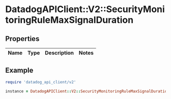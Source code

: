 # DatadogAPIClient::V2::SecurityMonitoringRuleMaxSignalDuration

## Properties

| Name | Type | Description | Notes |
| ---- | ---- | ----------- | ----- |

## Example

```ruby
require 'datadog_api_client/v2'

instance = DatadogAPIClient::V2::SecurityMonitoringRuleMaxSignalDuration.new()
```

